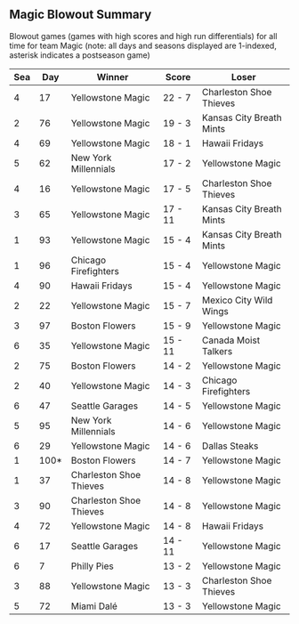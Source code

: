 ## Magic Blowout Summary



Blowout games (games with high scores and high run differentials) for all time for team Magic (note: all days and seasons displayed are 1-indexed, asterisk indicates a postseason game)


| Sea | Day | Winner | Score | Loser | 
| ------ |------ |------ |------ |------ |
| 4 | 17 | Yellowstone Magic | 22 - 7 | Charleston Shoe Thieves | 
| 2 | 76 | Yellowstone Magic | 19 - 3 | Kansas City Breath Mints | 
| 4 | 69 | Yellowstone Magic | 18 - 1 | Hawaii Fridays | 
| 5 | 62 | New York Millennials | 17 - 2 | Yellowstone Magic | 
| 4 | 16 | Yellowstone Magic | 17 - 5 | Charleston Shoe Thieves | 
| 3 | 65 | Yellowstone Magic | 17 - 11 | Kansas City Breath Mints | 
| 1 | 93 | Yellowstone Magic | 15 - 4 | Kansas City Breath Mints | 
| 1 | 96 | Chicago Firefighters | 15 - 4 | Yellowstone Magic | 
| 4 | 90 | Hawaii Fridays | 15 - 4 | Yellowstone Magic | 
| 2 | 22 | Yellowstone Magic | 15 - 7 | Mexico City Wild Wings | 
| 3 | 97 | Boston Flowers | 15 - 9 | Yellowstone Magic | 
| 6 | 35 | Yellowstone Magic | 15 - 11 | Canada Moist Talkers | 
| 2 | 75 | Boston Flowers | 14 - 2 | Yellowstone Magic | 
| 2 | 40 | Yellowstone Magic | 14 - 3 | Chicago Firefighters | 
| 6 | 47 | Seattle Garages | 14 - 5 | Yellowstone Magic | 
| 5 | 95 | New York Millennials | 14 - 6 | Yellowstone Magic | 
| 6 | 29 | Yellowstone Magic | 14 - 6 | Dallas Steaks | 
| 1 | 100* | Boston Flowers | 14 - 7 | Yellowstone Magic | 
| 1 | 37 | Charleston Shoe Thieves | 14 - 8 | Yellowstone Magic | 
| 3 | 90 | Charleston Shoe Thieves | 14 - 8 | Yellowstone Magic | 
| 4 | 72 | Yellowstone Magic | 14 - 8 | Hawaii Fridays | 
| 6 | 17 | Seattle Garages | 14 - 11 | Yellowstone Magic | 
| 6 | 7 | Philly Pies | 13 - 2 | Yellowstone Magic | 
| 3 | 88 | Yellowstone Magic | 13 - 3 | Charleston Shoe Thieves | 
| 5 | 72 | Miami Dalé | 13 - 3 | Yellowstone Magic | 


